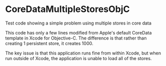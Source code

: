 # CoreDataMultipleStoresObjC
Test code showing a simple problem using multiple stores in core data

This code has only a few lines modified from Apple's default CoreData template in Xcode for Objective-C. The difference is that rather than creating 1 persistent store, it creates 1000.

The key issue is that this application runs fine from within Xcode, but when run outside of Xcode, the application is unable to load all of the stores.
